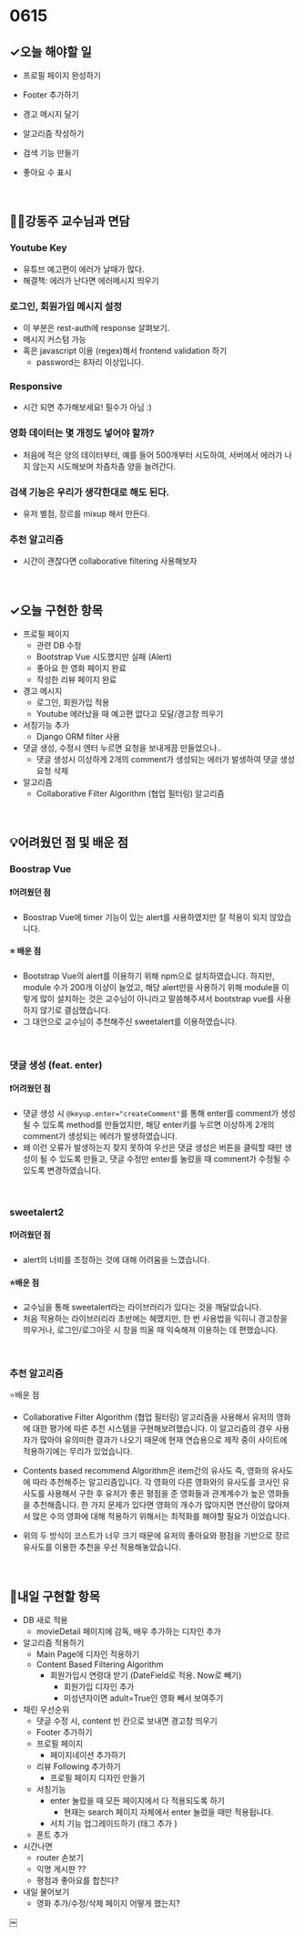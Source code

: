 # 0615

## ✓오늘 해야할 일

- 프로필 페이지 완성하기
- Footer 추가하기
- 경고 메시지 달기
- 알고리즘 작성하기
- 검색 기능 만들기

- 좋아요 수 표시

<br>

## 👨‍🏫강동주 교수님과 면담

### Youtube Key

- 유튜브 예고편이 에러가 날때가 많다.
- 해결책: 에러가 난다면 에러메시지 띄우기

### 로그인, 회원가입 메시지 설정

- 이 부분은 rest-auth에 response 살펴보기. 
- 메시지 커스텀 가능
- 혹은 javascript 이용 (regex)해서 frontend validation 하기
  - password는 8자리 이상입니다.

### Responsive

- 시간 되면 추가해보세요! 필수가 아님 :) 

### 영화 데이터는 몇 개정도 넣어야 할까?

- 처음에 적은 양의 데이터부터, 예를 들어 500개부터 시도하여, 서버에서 에러가 나지 않는지 시도해보며 차츰차츰 양을 늘려간다.

### 검색 기능은 우리가 생각한대로 해도 된다. 

- 유저 별점, 장르를 mixup 해서 만든다.

### 추천 알고리즘 

- 시간이 괜찮다면 collaborative filtering 사용해보자 

<br>

## ✓오늘 구현한 항목

- 프로필 페이지 
  - 관련 DB 수정
  - Bootstrap Vue 시도했지만 실패 (Alert)
  - 좋아요 한 영화 페이지 완료
  - 작성한 리뷰 페이지 완료
- 경고 메시지
  - 로그인, 회원가입 적용
  - Youtube 에러났을 때 예고편 없다고 모달/경고창 띄우기 
- 서칭기능 추가
  - Django ORM filter 사용
- 댓글 생성, 수정시 엔터 누르면 요청을 보내게끔 만들었으나..
  - 댓글 생성시 이상하게 2개의 comment가 생성되는 에러가 발생하여 댓글 생성 요청 삭제 
- 알고리즘
  - Collaborative Filter Algorithm (협업 필터링) 알고리즘 

<br>

## 💡어려웠던 점 및 배운 점

### Boostrap Vue

#### ❗️어려웠던 점

- Boostrap Vue에 timer 기능이 있는 alert를 사용하였지만 잘 적용이 되지 않았습니다.

#### ⭐️ 배운 점

- Bootstrap Vue의 alert를 이용하기 위해 npm으로 설치하였습니다. 하지만, module 수가 200개 이상이 늘었고, 해당 alert만을 사용하기 위해 module을 이렇게 많이 설치하는 것은 교수님이 아니라고 말씀해주셔서 bootstrap vue를 사용하지 않기로 결심했습니다.
- 그 대안으로 교수님이 추천해주신 sweetalert를 이용하였습니다.

<br>

### 댓글 생성 (feat. enter)

#### ❗️어려웠던 점

- 댓글 생성 시 `@keyup.enter="createComment"`를 통해 enter를 comment가 생성될 수 있도록 method를 만들었지만, 해당 enter키를 누르면 이상하게 2개의 comment가 생성되는 에러가 발생하였습니다.
- 왜 이런 오류가 발생하는지 찾지 못하여 우선은 댓글 생성은 버튼을 클릭할 때만 생성이 될 수 있도록 만들고, 댓글 수정만 enter를 눌렀을 때 comment가 수정될 수 있도록 변경하였습니다. 

<br>

### sweetalert2

####  ❗️어려웠던 점

- alert의 너비를 조정하는 것에 대해 어려움을 느꼈습니다.

#### :star:배운 점

- 교수님을 통해 sweetalert라는 라이브러리가 있다는 것을 깨달았습니다.
- 처음 적용하는 라이브러리라 초반에는 헤맸지만, 한 번 사용법을 익히니 경고창을 띄우거나, 로그인/로그아웃 시 창을 띄울 때 익숙해져 이용하는 데 편했습니다. 

<br>

### 추천 알고리즘

:star:배운 점

- Collaborative Filter Algorithm (협업 필터링) 알고리즘을 사용해서 유저의 영화에 대한 평가에 따른 추천 시스템을 구현해보려했습니다. 이 알고리즘의 경우 사용자가 많아야 유의미한 결과가 나오기 때문에 현재 연습용으로 제작 중이 사이트에 적용하기에는 무리가 있었습니다. 

- Contents based recommend Algorithm은 item간의 유사도 즉, 영화의 유사도에 따라 추천해주는 알고리즘입니다. 각 영화의 다른 영화와의 유사도를 코사인 유사도를 사용해서 구한 후 유저가 좋은 평점을 준 영화들과 관계계수가 높은 영화들을 추천해줍니다. 한 가지 문제가 있다면 영화의 개수가 많아지면 연산량이 많아져서 많은 수의 영화에 대해 적용하기 위해서는 최적화를 해야할 필요가 이었습니다.
- 위의 두 방식이 코스트가 너무 크기 때문에 유저의 좋아요와 평점을 기반으로 장르 유사도를 이용한 추천을 우선 적용해놓았습니다.

<br>

## 📆내일 구현할 항목

- DB 새로 적용
  - movieDetail 페이지에 감독, 배우 추가하는 디자인 추가  
- 알고리즘 적용하기
  - Main Page에 디자인 적용하기 
  - Content Based Filtering Algorithm
    - 회원가입시 연령대 받기 (DateField로 적용. Now로 빼기)
      - 회원가입 디자인 추가 
      - 미성년자이면 adult=True인 영화 빼서 보여주기 
- 채린 우선순위 
  - 댓글 수정 시, content 빈 칸으로 보내면 경고창 띄우기 
  - Footer 추가하기 
  - 프로필 페이지
    - 페이지네이션 추가하기
  - 리뷰 Following 추가하기
    - 프로필 페이지 디자인 만들기 
  - 서칭기능
    - enter 눌렀을 때 모든 페이지에서 다 적용되도록 하기
      - 현재는 search 페이지 자체에서 enter 눌렀을 때만 적용됩니다.
    - 서치 기능 업그레이드하기 (태그 추가 )
  - 폰트 추가 
- 시간나면
  - router 손보기
  - 익명 게시판 ??
  - 평점과 좋아요를 합친다? 
- 내일 물어보기
  - 영화 추가/수정/삭제 페이지 어떻게 했는지? 

￼











